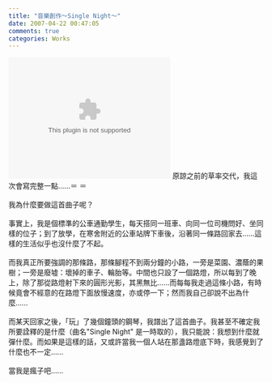 ```yaml
---
title: "音樂創作～Single Night～"
date: 2007-04-22 00:47:05
comments: true
categories: Works
---
```

<object classid="CLSID:6BF52A52-394A-11d3-B153-00C04F79FAA6" codebase="http://www.microsoft.com/ntserver/netshow/download/en/nsmp2inf.cab#Version=5,1,51,415" id="msplayer" type="application/x-oleobject" standby="Loading Microsoft Media Player components..." name="msplayer" width="320" height="240"> <param name="AllowChangeDisplaySize" value="1"> <param name="AutoStart" value="1"> <param name="AutoSize" value="0"> <param name="AnimationAtStart" value="1"> <param name="ClickToPlay" value="1"> <param name="EnableContextMenu" value="0"> <param name="EnablePositionControls" value="1"> <param name="EnableFullScreenControls" value="1"> <param name="URL" value="http://9.mms.blog.xuite.net/9/a/8/f/10971305/blog_112520/dv/10851656/10851656.mp3"> <param name="ShowControls" value="1"> <param name="ShowAudioControls" value="1"> <param name="ShowDisplay" value="0"> <param name="ShowGotoBar" value="0"> <param name="ShowPositionControls" value="1"> <param name="ShowStatusBar" value="1"> <param name="ShowTracker" value="1"> <embed src="http://9.mms.blog.xuite.net/9/a/8/f/10971305/blog_112520/dv/10851656/10851656.mp3" type="video/x-ms-wmv" width="320" height="240" autostart="1" showcontrols="0" autosize="0" animationatstart="1" clicktoplay="1" enablecontextmenu="0" enablepositioncontrols="1" enablefullscreencontrols="1" showaudiocontrols="1" showdisplay="0" showgotobar="0" showpositioncontrols="1" showstatusbar="1" showtracker="1" title="Windows Media Player"> </object>
原諒之前的草率交代，我這次會寫完整一點......＝ ＝<br /><br />我為什麼要做這首曲子呢？<br /><br />事實上，我是個標準的公車通勤學生，每天搭同一班車、向同一位司機問好、坐同樣的位子；到了放學，在寒舍附近的公車站牌下車後，沿著同一條路回家去......這樣的生活似乎也沒什麼了不起。<br /><br />而我真正所要強調的那條路，那條腳程不到兩分鐘的小路，一旁是菜園、濃蔭的果樹；一旁是廢墟：壞掉的車子、輪胎等。中間也只設了一個路燈，所以每到了晚上，除了那從路燈射下來的圓形光影，其黑無比......而每每我走過這條小路，有時候竟會不經意的在路燈下面放慢速度，亦或停一下；然而我自己卻說不出為什麼......<br /><br />而某天回家之後，「玩」了幾個鐘頭的鋼琴，我譜出了這首曲子。我甚至不確定我所要詮釋的是什麼（曲名&quot;Single Night&quot; 是一時取的），我只能說：我想到什麼就彈什麼。而如果是這樣的話，又或許當我一個人站在那盞路燈底下時，我感覺到了什麼也不一定......<br /><br />當我是瘋子吧......<br />
